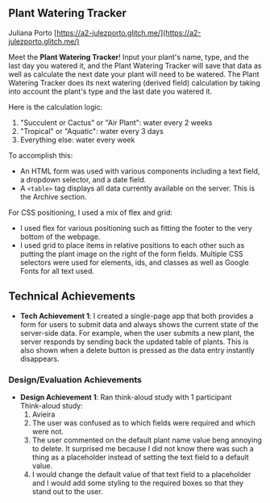## Plant Watering Tracker

Juliana Porto
[https://a2-julezporto.glitch.me/](https://a2-julezporto.glitch.me/)

Meet the <b>Plant Watering Tracker</b>! Input your plant's name, type, and the last day you watered it, and the Plant Watering Tracker will save that data as well as
calculate the next date your plant will need to be watered. The Plant Watering Tracker does its next watering (derived field) calculation by taking into account the 
plant's type and the last date you watered it.

Here is the calculation logic:
  1. "Succulent or Cactus" or "Air Plant": water every 2 weeks
  2. "Tropical" or "Aquatic": water every 3 days
  3. Everything else: water every week
  
To accomplish this:
  - An HTML form was used with various components including a text field, a dropdown selector, and a date field.
  - A `<table>` tag displays all data currently available on the server. This is the Archive section.
  
For CSS positioning, I used a mix of flex and grid:
  - I used flex for various positioning such as fitting the footer to the very bottom of the webpage.
  - I used grid to place items in relative positions to each other such as putting the plant image on the right of the form fields.
Multiple CSS selectors were used for elements, ids, and classes as well as Google Fonts for all text used.

## Technical Achievements

- **Tech Achievement 1**: I created a single-page app that both provides a form for users to submit data and always shows the current state of the server-side data. 
For example, when the user submits a new plant, the server responds by sending back the updated table of plants. This is also shown when a delete button is pressed 
as the data entry instantly disappears.

### Design/Evaluation Achievements

- **Design Achievement 1**: Ran think-aloud study with 1 participant<br />
  Think-aloud study:
    1. Avieira
    2. The user was confused as to which fields were required and which were not.
    3. The user commented on the default plant name value beng annoying to delete. It surprised me because I did not know there was such a thing as a placeholder 
    instead of setting the text field to a default value.
    4. I would change the default value of that text field to a placeholder and I would add some styling to the required boxes so that they stand out to the user.